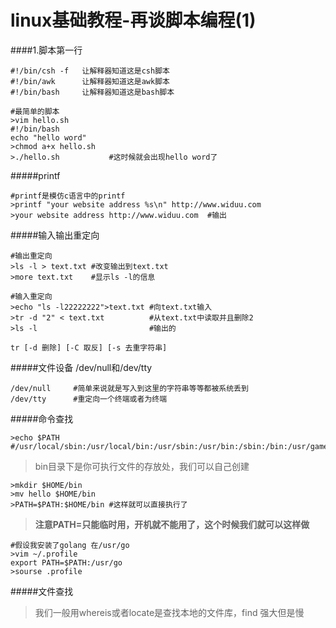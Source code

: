 linux基础教程-再谈脚本编程(1)
===

####1.脚本第一行

	#!/bin/csh -f   让解释器知道这是csh脚本
	#!/bin/awk		让解释器知道这是awk脚本
	#!/bin/bash		让解释器知道这是bash脚本

	#最简单的脚本
	>vim hello.sh
	#!/bin/bash
	echo "hello word"
	>chmod a+x hello.sh
	>./hello.sh           #这时候就会出现hello word了
	
#####printf
	
	#printf是模仿c语言中的printf
	>printf "your website address %s\n" http://www.widuu.com
	>your website address http://www.widuu.com  #输出

#####输入输出重定向

	#输出重定向
	>ls -l > text.txt #改变输出到text.txt
	>more text.txt    #显示ls -l的信息

	#输入重定向
	>echo "ls -l22222222">text.txt #向text.txt输入
	>tr -d "2" < text.txt          #从text.txt中读取并且删除2
	>ls -l                         #输出的

	tr [-d 删除] [-C 取反] [-s 去重字符串]

#####文件设备 /dev/null和/dev/tty

	/dev/null     #简单来说就是写入到这里的字符串等等都被系统丢到
	/dev/tty      #重定向一个终端或者为终端

#####命令查找

	>echo $PATH
	#/usr/local/sbin:/usr/local/bin:/usr/sbin:/usr/bin:/sbin:/bin:/usr/games

>bin目录下是你可执行文件的存放处，我们可以自己创建

	>mkdir $HOME/bin
	>mv hello $HOME/bin
	>PATH=$PATH:$HOME/bin #这样就可以直接执行了
	
>**注意PATH=只能临时用，开机就不能用了，这个时候我们就可以这样做**

	#假设我安装了golang 在/usr/go
	>vim ~/.profile
	export PATH=$PATH:/usr/go
	>sourse .profile
	

#####文件查找

>我们一般用whereis或者locate是查找本地的文件库，find 强大但是慢



